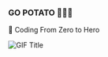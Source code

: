 ### GO POTATO 🌼🥔✨

🌱 Coding From Zero to Hero 

![GIF Title](https://github.com/jjuuaaee/jjuuaaee/blob/main/assets/89688065/d920f626-79ca-4dc7-8932-7e8c40692c61.gif)
